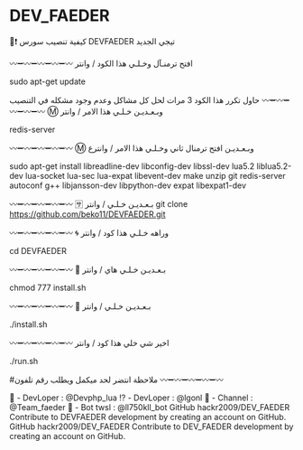 
# DEV_FAEDER
🤖:exclamation: كيفية تنصيب سورس DEVFAEDER تيجي الجديد


:wavy_dash::heavy_minus_sign::wavy_dash::heavy_minus_sign::wavy_dash::heavy_minus_sign::wavy_dash::heavy_minus_sign::wavy_dash:
افتح ترمنـآل وخـلـي هذا الكود / وانتر

sudo apt-get update

حاول تكرر هذا الكود 3 مرات لحل كل مشاكل وعدم وجود مشكله في التنصيب
:wavy_dash::heavy_minus_sign::wavy_dash::heavy_minus_sign::wavy_dash::heavy_minus_sign::wavy_dash::heavy_minus_sign::wavy_dash:
:m: وبـعـديـن خـلـي هذا الامر / وانتر

redis-server


:wavy_dash::heavy_minus_sign::wavy_dash::heavy_minus_sign::wavy_dash::heavy_minus_sign::wavy_dash::heavy_minus_sign::wavy_dash: 
:m: وبـعـديـن افتح ترمنال ثاني وخـلـي هذا الامر / وانترع

sudo apt-get install libreadline-dev libconfig-dev libssl-dev lua5.2 liblua5.2-dev lua-socket lua-sec lua-expat libevent-dev make unzip git redis-server autoconf g++ libjansson-dev libpython-dev expat libexpat1-dev

:wavy_dash::heavy_minus_sign::wavy_dash::heavy_minus_sign::wavy_dash::heavy_minus_sign::wavy_dash::heavy_minus_sign::wavy_dash:
:sa: بـعـديـن خـلـي / وانتر
git clone https://github.com/beko11/DEVFAEDER.git

:wavy_dash::heavy_minus_sign::wavy_dash::heavy_minus_sign::wavy_dash::heavy_minus_sign::wavy_dash::heavy_minus_sign::wavy_dash:
:cyclone: وراهه خـلـي هذا كود / وانتر

cd DEVFAEDER

:wavy_dash::heavy_minus_sign::wavy_dash::heavy_minus_sign::wavy_dash::heavy_minus_sign::wavy_dash::heavy_minus_sign::wavy_dash:
:diamond_shape_with_a_dot_inside: بـعـديـن خـلـي هاي / وانتر

 chmod 777 install.sh

:wavy_dash::heavy_minus_sign::wavy_dash::heavy_minus_sign::wavy_dash::heavy_minus_sign::wavy_dash::heavy_minus_sign::wavy_dash:
:baggage_claim: بـعـديـن خـلـي / وانتر

 ./install.sh

:wavy_dash::heavy_minus_sign::wavy_dash::heavy_minus_sign::wavy_dash::heavy_minus_sign::wavy_dash::heavy_minus_sign::wavy_dash:
 اخير شي خلي هذا كود / وانتر 

./run.sh

#ملاحظة انتضر لحد ميكمل ويطلب رقم  تلفون
:wavy_dash::heavy_minus_sign::wavy_dash::heavy_minus_sign::wavy_dash::heavy_minus_sign::wavy_dash::heavy_minus_sign::wavy_dash:

:helicopter: - DevLoper : @Devphp_lua
:interrobang: - DevLoper : @lgonl
:rocket: - Channel : @Team_faeder
🤖 - Bot twsl : @ll750kll_bot
GitHub
hackr2009/DEV_FAEDER
Contribute to DEVFAEDER development by creating an account on GitHub.
GitHub
hackr2009/DEV_FAEDER
Contribute to DEV_FAEDER development by creating an account on GitHub.
